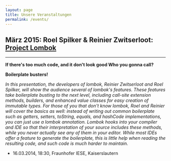 ```yaml
---
layout: page
title: Unsere Veranstaltungen
permalink: /events/
---
```


## März 2015: Roel Spilker & Reinier Zwitserloot: [Project Lombok](http://projectlombok.org/)
---
**If there's too much code, and it don't look good Who you gonna call?**

**Boilerplate busters!**

*In this presentation, the developers of lombok, Reinier Zwitserloot and Roel Spilker, will show the audience several of lombok's features. These features take boilerplate busting to the next level, including call-site extension methods, builders, and enhanced value classes for easy creation of immutable types. For those of you that don't know lombok, Roel and Reinier will cover the basics as well: instead of writing out common boilerplate such as getters, setters, toString, equals, and hashCode implementations, you can just use a lombok annotation. Lombok hooks into your compiler and IDE so that their interpretation of your source includes these methods, while you never actually see any of them in your editor. While most IDEs offer a feature to generate the boilerplate, this is little help when reading the resulting code, and such code is much harder to maintain.*

* 16.03.2014, 18:30, Fraunhofer IESE, Kaiserslautern

